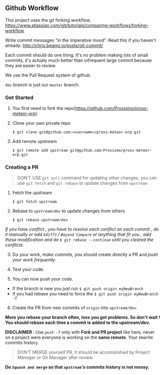## Github Workflow

This project uses the git forking workflow, https://www.atlassian.com/git/tutorials/comparing-workflows/forking-workflow

Write commit messages "in the imperative mood". Read this if you haven't already: http://chris.beams.io/posts/git-commit/

Each commit should do one thing. It's no problem making lots of small commits, it's actualy much better than infrequent large commit because they are easier to review.

We use the Pull Request system of github.

`dev` branch is just our `master` branch.



### Get Started

1. You first need to fork the repo(https://github.com/Prossimo/pross-meteor-erp).
2. Clone your own private repo
    ```
    $ git clone git@github.com:<username>/pross-meteor-erp.git
    ```

3. Add remote upstream
    ```
    $ git remote add upstream git@github.com:Prossimo/pross-meteor-erp.git
    ```

### Creating a PR

> DON'T USE `git pull` command for updating other changes, you can use `git fetch` and `git rebase` to update changes from `upstream`

1. Fetch the upstream 
    ```
    $ git fetch upstream
    ```
    
2. Rebase to *`upstream/dev`* to update changes from others
    ```
    $ git rebase upstream/dev
    ```
    
  *If you have conflict , you have to resolve each conflict on each commit , do it manually or add `kdiff3` / `Beyond Compare` or anything that fit you , add these modification and do `$ git rebase --continue` until you cleared the conflicts.*
  
3. Do your work, *make commits*, you should create directly a PR and *push your work frequently*.

4. Test your code.

5. You can now push your code.
  * If the branch is new you just run ```$ git push origin myNewBranch``` 
  * If you had rebase you need to force the ```$ git push origin myNewBranch -f```
  
6. Create the PR from new commits of `origin` into `upstream/dev`.



**More you rebase your branch often, less you get problems. So don't wait ! You should rebase each time a commit is added to the upstream/dev.**

**DISCLAIMER** : Use *`push -f`* only with **Fork and PR project** like here, never on a project were everyone is working on the **same remote**. Your rewrite commits history.

> DON'T MERGE yourself PR, it should be accomplished by Project Manager or Git Manager after review.

**Do *`Squash and merge`* so that `upstream`'s commits history is not messy.**

